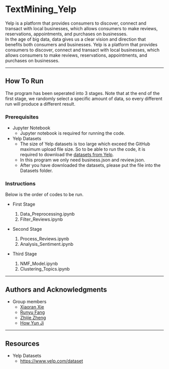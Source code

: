 # TextMining_Yelp
Yelp is a platform that provides consumers to discover, connect and transact with local businesses, which allows consumers to make reviews, reservations, appointments, and purchases on businesses. <br>
In the age of big data, data gives us a clear vision and direction that benefits both consumers and businesses. Yelp is a platform that provides consumers to discover, connect and transact with local businesses, which allows consumers to make reviews, reservations, appointments, and purchases on businesses. 

---

## How To Run
The program has been seperated into 3 stages. Note that at the end of the first stage, we randomly select a specific amount of data, so every different run will produce a different result.

### Prerequisites
- Jupyter Notebook
    - Jupyter notebook is required for running the code. 
- Yelp Datasets
    - The size of Yelp datasets is too large which exceed the GitHub maximum upload file size. So to be able to run the code, it is required to download the [datasets from Yelp](https://www.yelp.com/dataset).
    - In this program we only need business.json and review.json.
    - After you have downloaded the datasets, please put the file into the Datasets folder.
    
### Instructions
Below is the order of codes to be run.
- First Stage
  1. Data_Preprocessing.ipynb
  2. Filter_Reviews.ipynb

- Second Stage
  1. Process_Reviews.ipynb
  2. Analysis_Sentiment.ipynb
  
- Third Stage
  1. NMF_Model.ipynb
  2. Clustering_Topics.ipynb
  
---

## Authors and Acknowledgments
- Group members
  - [Xiaoran Xie](https://github.com/Makiato1999)
  - [Runyu Fang](https://github.com/Yorifong)
  - [Zhijie Zheng](https://github.com/ZhijieZheng-UM)
  - [How Yun Ji](https://github.com/yunji0387)

---

## Resources
- Yelp Datasets
  - https://www.yelp.com/dataset
